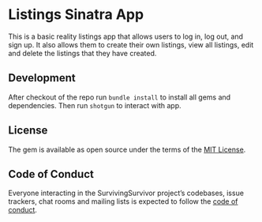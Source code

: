 # Listings Sinatra App  

This is a basic reality listings app that allows users to log in, log out, and sign up. 
It also allows them to create their own listings, view all listings, edit and delete the listings
that they have created.

## Development
After checkout of the repo run `bundle install` to install all gems and dependencies. Then run `shotgun` to interact with app.

## License

The gem is available as open source under the terms of the [MIT License](https://opensource.org/licenses/MIT).

## Code of Conduct

Everyone interacting in the SurvivingSurvivor project’s codebases, issue trackers, chat rooms and mailing lists is expected to follow the [code of conduct](https://github.com/taylorswinton/surviving_survivor/blob/master/CODE_OF_CONDUCT.md).

